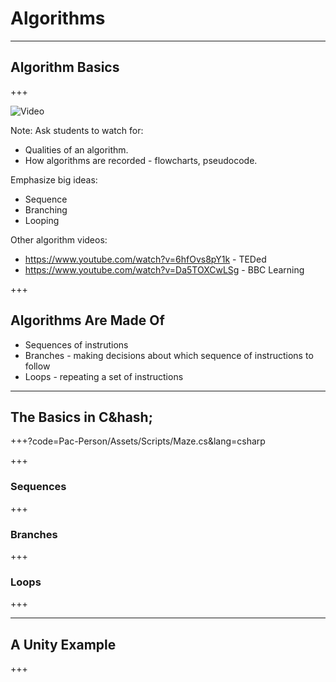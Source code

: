 # Algorithms

---

## Algorithm Basics

+++

![Video](https://www.youtube.com/embed/e_WfC8HwVB8)

Note:
Ask students to watch for:
* Qualities of an algorithm.
* How algorithms are recorded - flowcharts, pseudocode.

Emphasize big ideas:
* Sequence
* Branching
* Looping

Other algorithm videos:
* https://www.youtube.com/watch?v=6hfOvs8pY1k - TEDed
* https://www.youtube.com/watch?v=Da5TOXCwLSg - BBC Learning

+++

## Algorithms Are Made Of

* Sequences of instrutions
* Branches - making decisions about which sequence of instructions to follow
* Loops - repeating a set of instructions

---

## The Basics in C&hash;

+++?code=Pac-Person/Assets/Scripts/Maze.cs&lang=csharp



+++

### Sequences

+++

### Branches

+++

### Loops

+++

---

## A Unity Example

+++
